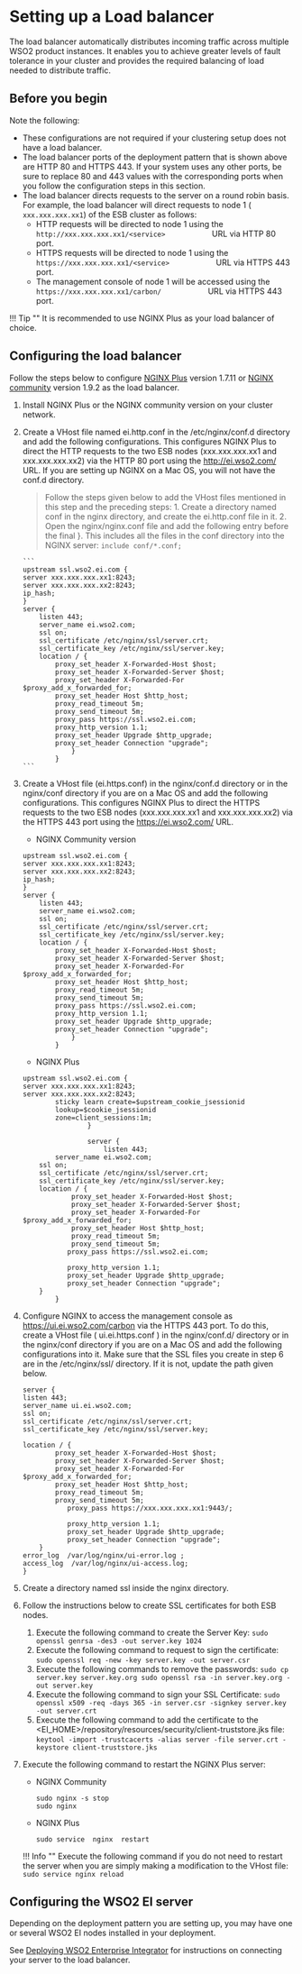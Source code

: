# Setting up a Load balancer

The load balancer automatically distributes incoming traffic across
multiple WSO2 product instances. It enables you to achieve greater
levels of fault tolerance in your cluster and provides the required
balancing of load needed to distribute traffic.

## Before you begin

Note the following:

* These configurations are not required if your clustering setup does not have a load balancer.
* The load balancer ports of the deployment pattern that is shown above are HTTP 80 and HTTPS 443. If your system uses any other ports, be sure to replace 80 and 443 values with the corresponding ports when you follow the configuration steps in this section.
* The load balancer directs requests to the server on a round robin basis. For example, the load balancer will direct requests to node 1 (` xxx.xxx.xxx.xx1`) of the ESB cluster as follows:
    * HTTP requests will be directed to node 1 using the
        `             http://xxx.xxx.xxx.xx1/<service>            ` URL
        via HTTP 80 port.
    * HTTPS requests will be directed to node 1 using the
        `             https://xxx.xxx.xxx.xx1/<service>            ` URL
        via HTTPS 443 port.
    * The management console of node 1 will be accessed using the
        `             https://xxx.xxx.xxx.xx1/carbon/            ` URL
        via HTTPS 443 port.

!!! Tip ""
	It is recommended to use NGINX Plus as your load balancer of choice.

## Configuring the load balancer

Follow the steps below to configure [NGINX
Plus](https://www.nginx.com/products/) version 1.7.11 or [NGINX
community](http://nginx.org/) version 1.9.2 as the load balancer.

1.  Install NGINX Plus or the NGINX community version on your cluster
    network.
2.  Create a VHost file named ei.http.conf in the /etc/nginx/conf.d directory and add the
    following configurations. This configures NGINX Plus to direct the HTTP requests to the two
    ESB nodes (xxx.xxx.xxx.xx1 and xxx.xxx.xxx.xx2) via the HTTP 80 port using
    the http://ei.wso2.com/ URL. If you are setting up NGINX on a Mac OS, you will not have the conf.d directory. 
    
    > Follow the steps given below to add the VHost files mentioned in this step and the preceding steps: 1. Create a directory named conf in the nginx directory, and create the ei.http.conf file in it. 2. Open the nginx/nginx.conf file and add the following entry before the final }. This includes all the files in the conf directory into the NGINX server: `include conf/*.conf;`

		```
		upstream ssl.wso2.ei.com {
		server xxx.xxx.xxx.xx1:8243;
		server xxx.xxx.xxx.xx2:8243;
		ip_hash;
		}  
		server {
			listen 443;
			server_name ei.wso2.com;
			ssl on;
			ssl_certificate /etc/nginx/ssl/server.crt;
			ssl_certificate_key /etc/nginx/ssl/server.key;
			location / {
				proxy_set_header X-Forwarded-Host $host;
				proxy_set_header X-Forwarded-Server $host;
				proxy_set_header X-Forwarded-For $proxy_add_x_forwarded_for;
				proxy_set_header Host $http_host;
				proxy_read_timeout 5m;
				proxy_send_timeout 5m;
				proxy_pass https://ssl.wso2.ei.com;  
				proxy_http_version 1.1;
				proxy_set_header Upgrade $http_upgrade;
				proxy_set_header Connection "upgrade";
					}
				}
		```

3. Create a VHost file (ei.https.conf) in the nginx/conf.d directory or in the nginx/conf directory if you are on a Mac OS and add the following configurations. This configures NGINX Plus to direct the HTTPS requests to the two ESB nodes (xxx.xxx.xxx.xx1 and xxx.xxx.xxx.xx2) via the HTTPS 443 port using the https://ei.wso2.com/ URL.
	* NGINX Community version
	```
	upstream ssl.wso2.ei.com {
	server xxx.xxx.xxx.xx1:8243;
	server xxx.xxx.xxx.xx2:8243;
	ip_hash;
	}  
	server {
		listen 443;
		server_name ei.wso2.com;
		ssl on;
		ssl_certificate /etc/nginx/ssl/server.crt;
		ssl_certificate_key /etc/nginx/ssl/server.key;
		location / {
			proxy_set_header X-Forwarded-Host $host;
			proxy_set_header X-Forwarded-Server $host;
			proxy_set_header X-Forwarded-For $proxy_add_x_forwarded_for;
			proxy_set_header Host $http_host;
			proxy_read_timeout 5m;
			proxy_send_timeout 5m;
			proxy_pass https://ssl.wso2.ei.com;  
			proxy_http_version 1.1;
			proxy_set_header Upgrade $http_upgrade;
			proxy_set_header Connection "upgrade";
				}
			}
	```
	* NGINX Plus
	```
	upstream ssl.wso2.ei.com {
    server xxx.xxx.xxx.xx1:8243;
    server xxx.xxx.xxx.xx2:8243;
            sticky learn create=$upstream_cookie_jsessionid
            lookup=$cookie_jsessionid
            zone=client_sessions:1m;
					}

					server {
						listen 443;
    		server_name ei.wso2.com;
    	ssl on;
    	ssl_certificate /etc/nginx/ssl/server.crt;
    	ssl_certificate_key /etc/nginx/ssl/server.key;
    	location / {
				proxy_set_header X-Forwarded-Host $host;
				proxy_set_header X-Forwarded-Server $host;
				proxy_set_header X-Forwarded-For $proxy_add_x_forwarded_for;
				proxy_set_header Host $http_host;
				proxy_read_timeout 5m;
				proxy_send_timeout 5m;
               proxy_pass https://ssl.wso2.ei.com;

               proxy_http_version 1.1;
               proxy_set_header Upgrade $http_upgrade;
               proxy_set_header Connection "upgrade";
        }
			}
	```
4. Configure NGINX to access the management console as https://ui.ei.wso2.com/carbon via the HTTPS 443 port. To do this, create a VHost file ( ui.ei.https.conf ) in the nginx/conf.d/ directory or in the nginx/conf directory if you are on a Mac OS and add the following configurations into it. Make sure that the SSL files you create in step 6 are in the /etc/nginx/ssl/ directory. If it is not, update the path given below.

	```
	server {
    listen 443;
    server_name ui.ei.wso2.com;
    ssl on;
    ssl_certificate /etc/nginx/ssl/server.crt;
    ssl_certificate_key /etc/nginx/ssl/server.key;

    location / {
			proxy_set_header X-Forwarded-Host $host;
			proxy_set_header X-Forwarded-Server $host;
			proxy_set_header X-Forwarded-For $proxy_add_x_forwarded_for;
			proxy_set_header Host $http_host;
			proxy_read_timeout 5m;
			proxy_send_timeout 5m;
               proxy_pass https://xxx.xxx.xxx.xx1:9443/;

               proxy_http_version 1.1;
               proxy_set_header Upgrade $http_upgrade;
               proxy_set_header Connection "upgrade";
        }
    error_log  /var/log/nginx/ui-error.log ;
    access_log  /var/log/nginx/ui-access.log;
	}
	```
5. Create a directory named ssl inside the nginx directory.
6. Follow the instructions below to create SSL certificates for both ESB nodes.
	1. Execute the following command to create the Server Key:
				```
				sudo openssl genrsa -des3 -out server.key 1024
				```
	2. Execute the following command to request to sign the certificate:
				```
				sudo openssl req -new -key server.key -out server.csr
				```
	3. Execute the following commands to remove the passwords:
				```
				sudo cp server.key server.key.org
				sudo openssl rsa -in server.key.org -out server.key
				```
	4. Execute the following command to sign your SSL Certificate:
				```
				sudo openssl x509 -req -days 365 -in server.csr -signkey server.key -out server.crt
				```
	5. Execute the following command to add the certificate to the <EI_HOME>/repository/resources/security/client-truststore.jks file:
				```
				keytool -import -trustcacerts -alias server -file server.crt -keystore client-truststore.jks
				```
7. Execute the following command to restart the NGINX Plus server:
	* NGINX Community
		```
		sudo nginx -s stop
		sudo nginx
		```
	* NGINX Plus
		```
		sudo service  nginx  restart
		```
	!!! Info ""
		Execute the following command if you do not need to restart the server when you are simply making a modification to the VHost file:
		```
		sudo service nginx reload
		```

## Configuring the WSO2 EI server

Depending on the deployment pattern you are setting up, you may have one or several WSO2 EI nodes installed in your deployment.

See [Deploying WSO2 Enterprise Integrator](deploying_wso2_ei.md) for instructions on connecting your server to the load balancer.
